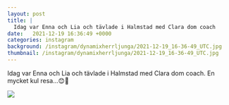 ```yaml
---
layout: post
title: |
  Idag var Enna och Lia och tävlade i Halmstad med Clara dom coach
date:   2021-12-19 16:36:49 +0000
categories: instagram
background: /instagram/dynamixherrljunga/2021-12-19_16-36-49_UTC.jpg
thumbnail: /instagram/dynamixherrljunga/2021-12-19_16-36-49_UTC.jpg
---
```

Idag var Enna och Lia och tävlade i Halmstad med Clara dom coach. En mycket kul resa...😊🥰 



<img src='/www-dynamix-herrljunga/instagram/dynamixherrljunga/2021-12-19_16-36-49_UTC.jpg' class='img-fluid' />
